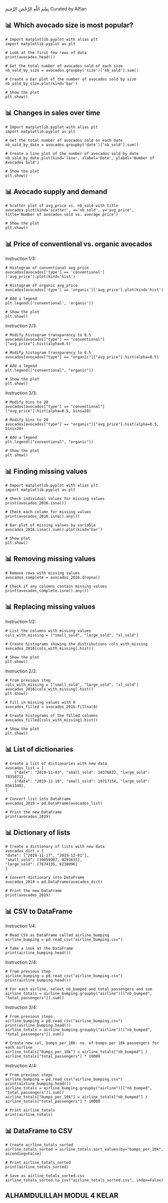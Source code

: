 بِسْمِ اللَّهِ الرَّحْمَنِ الرَّحِيمِ
Curated by Alfian

## 📊 Which avocado size is most popular? ##
    # Import matplotlib.pyplot with alias plt
    import matplotlib.pyplot as plt

    # Look at the first few rows of data
    print(avocados.head())

    # Get the total number of avocados sold of each size
    nb_sold_by_size = avocados.groupby('size')['nb_sold'].sum()

    # Create a bar plot of the number of avocados sold by size
    nb_sold_by_size.plot(kind='bar')

    # Show the plot
    plt.show()

## 📊 Changes in sales over time ##
    # Import matplotlib.pyplot with alias plt
    import matplotlib.pyplot as plt

    # Get the total number of avocados sold on each date
    nb_sold_by_date = avocados.groupby('date')['nb_sold'].sum()

    # Create a line plot of the number of avocados sold by date
    nb_sold_by_date.plot(kind='line', xlabel='Date', ylabel='Number of Avocados Sold')

    # Show the plot
    plt.show()

## 📊 Avocado supply and demand ##
    # Scatter plot of avg_price vs. nb_sold with title
    avocados.plot(kind='scatter', x='nb_sold', y='avg_price', title='Number of avocados sold vs. average price')

    # Show the plot
    plt.show()

## 📊 Price of conventional vs. organic avocados ##
Instruction 1/3:

    # Histogram of conventional avg_price
    avocados[avocados['type'] == 'conventional']['avg_price'].plot(kind='hist')

    # Histogram of organic avg_price
    avocados[avocados['type'] == 'organic']['avg_price'].plot(kind='hist')

    # Add a legend
    plt.legend(['conventional', 'organic'])

    # Show the plot
    plt.show()

Instruction 2/3:

    # Modify histogram transparency to 0.5 
    avocados[avocados["type"] == "conventional"]["avg_price"].hist(alpha=0.5)

    # Modify histogram transparency to 0.5
    avocados[avocados["type"] == "organic"]["avg_price"].hist(alpha=0.5)

    # Add a legend
    plt.legend(["conventional", "organic"])

    # Show the plot
    plt.show()

Instruction 3/3:

    # Modify bins to 20
    avocados[avocados["type"] == "conventional"]["avg_price"].hist(alpha=0.5, bins=20)

    # Modify bins to 20
    avocados[avocados["type"] == "organic"]["avg_price"].hist(alpha=0.5, bins=20)

    # Add a legend
    plt.legend(["conventional", "organic"])

    # Show the plot
    plt.show()

## 📊 Finding missing values ##
    # Import matplotlib.pyplot with alias plt
    import matplotlib.pyplot as plt

    # Check individual values for missing values
    print(avocados_2016.isna())

    # Check each column for missing values
    print(avocados_2016.isna().any())

    # Bar plot of missing values by variable
    avocados_2016.isna().sum().plot(kind='bar')

    # Show plot
    plt.show()

## 📊 Removing missing values ##
    # Remove rows with missing values
    avocados_complete = avocados_2016.dropna()

    # Check if any columns contain missing values
    print(avocados_complete.isna().any())

## 📊 Replacing missing values ##
Instruction 1/2:

    # List the columns with missing values
    cols_with_missing = ["small_sold", "large_sold", "xl_sold"]

    # Create histograms showing the distributions cols_with_missing
    avocados_2016[cols_with_missing].hist()

    # Show the plot
    plt.show()


Instruction 2/2:

    # From previous step
    cols_with_missing = ["small_sold", "large_sold", "xl_sold"]
    avocados_2016[cols_with_missing].hist()
    plt.show()

    # Fill in missing values with 0
    avocados_filled = avocados_2016.fillna(0)

    # Create histograms of the filled columns
    avocados_filled[cols_with_missing].hist()

    # Show the plot
    plt.show()

## 📊 List of dictionaries ##
    # Create a list of dictionaries with new data
    avocados_list = [
        {"date": "2019-11-03", "small_sold": 10376832, "large_sold": 7835071},
        {"date": "2019-11-10", "small_sold": 10717154, "large_sold": 8561348},
    ]

    # Convert list into DataFrame
    avocados_2019 = pd.DataFrame(avocados_list)

    # Print the new DataFrame
    print(avocados_2019)

## 📊 Dictionary of lists ##
    # Create a dictionary of lists with new data
    avocados_dict = {
    "date": ["2019-11-17", "2019-12-01"],
    "small_sold": [10859987, 9291631],
    "large_sold": [7674135, 6238096]
    }

    # Convert dictionary into DataFrame
    avocados_2019 = pd.DataFrame(avocados_dict)

    # Print the new DataFrame
    print(avocados_2019)

## 📊 CSV to DataFrame ##
Instruction 1/4:

    # Read CSV as DataFrame called airline_bumping
    airline_bumping = pd.read_csv("airline_bumping.csv")

    # Take a look at the DataFrame
    print(airline_bumping.head())

Instruction 2/4:

    # From previous step
    airline_bumping = pd.read_csv("airline_bumping.csv")
    print(airline_bumping.head())

    # For each airline, select nb_bumped and total_passengers and sum
    airline_totals = airline_bumping.groupby("airline")[["nb_bumped", "total_passengers"]].sum()

Instruction 3/4:

    # From previous steps
    airline_bumping = pd.read_csv("airline_bumping.csv")
    print(airline_bumping.head())
    airline_totals = airline_bumping.groupby("airline")[["nb_bumped", "total_passengers"]].sum()

    # Create new col, bumps_per_10k: no. of bumps per 10k passengers for each airline
    airline_totals["bumps_per_10k"] = airline_totals["nb_bumped"] / airline_totals["total_passengers"] * 10000

Instruction 4/4:

    # From previous steps
    airline_bumping = pd.read_csv("airline_bumping.csv")
    print(airline_bumping.head())
    airline_totals = airline_bumping.groupby("airline")[["nb_bumped", "total_passengers"]].sum()
    airline_totals["bumps_per_10k"] = airline_totals["nb_bumped"] / airline_totals["total_passengers"] * 10000

    # Print airline_totals
    print(airline_totals)

## 📊 DataFrame to CSV ##
    # Create airline_totals_sorted
    airline_totals_sorted = airline_totals.sort_values(by="bumps_per_10k", ascending=False)

    # Print airline_totals_sorted
    print(airline_totals_sorted)

    # Save as airline_totals_sorted.csv
    airline_totals_sorted.to_csv("airline_totals_sorted.csv", index=False)

## **ALHAMDULILLAH MODUL 4 KELAR**